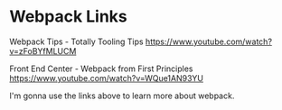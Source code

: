 # Webpack Links

Webpack Tips - Totally Tooling Tips
https://www.youtube.com/watch?v=zFoBYfMLUCM

Front End Center - Webpack from First Principles
https://www.youtube.com/watch?v=WQue1AN93YU


I'm gonna use the links above to learn more about webpack.
